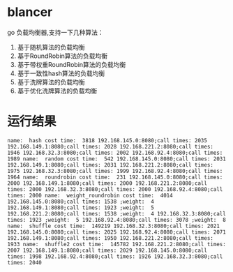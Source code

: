# blancer
go 负载均衡器,支持一下几种算法：
1. 基于随机算法的负载均衡
2. 基于RoundRobin算法的负载均衡
3. 基于带权重RoundRobin算法的负载均衡
4. 基于一致性hash算法的负载均衡
5. 基于洗牌算法的负载均衡
6. 基于优化洗牌算法的负载均衡

# 运行结果
`name:  hash cost time:  3818
192.168.145.0:8080;call times: 2035
192.168.149.1:8080;call times: 2028
192.168.221.2:8080;call times: 1946
192.168.32.3:8080;call times: 2002
192.168.92.4:8080;call times: 1989
name:  random cost time:  542
192.168.145.0:8080;call times: 2031
192.168.149.1:8080;call times: 2031
192.168.221.2:8080;call times: 1975
192.168.32.3:8080;call times: 1999
192.168.92.4:8080;call times: 1964
name:  roundrobin cost time:  231
192.168.145.0:8080;call times: 2000
192.168.149.1:8080;call times: 2000
192.168.221.2:8080;call times: 2000
192.168.32.3:8080;call times: 2000
192.168.92.4:8080;call times: 2000
name:  weight_roundrobin cost time:  4014
192.168.145.0:8080;call times: 1538 ;weight:  4
192.168.149.1:8080;call times: 1923 ;weight:  5
192.168.221.2:8080;call times: 1538 ;weight:  4
192.168.32.3:8080;call times: 1923 ;weight:  5
192.168.92.4:8080;call times: 3078 ;weight:  8
name:  shuffle cost time:  149219
192.168.32.3:8080;call times: 2021
192.168.145.0:8080;call times: 2025
192.168.92.4:8080;call times: 2071
192.168.149.1:8080;call times: 1950
192.168.221.2:8080;call times: 1933
name:  shuffle2 cost time:  145782
192.168.221.2:8080;call times: 2007
192.168.149.1:8080;call times: 2029
192.168.145.0:8080;call times: 1998
192.168.92.4:8080;call times: 1926
192.168.32.3:8080;call times: 2040
`
